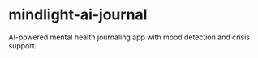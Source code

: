# mindlight-ai-journal
AI-powered mental health journaling app with mood detection and crisis support.

